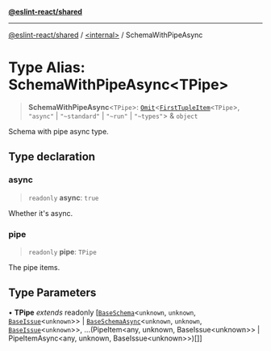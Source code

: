 [**@eslint-react/shared**](../../README.md)

***

[@eslint-react/shared](../../README.md) / [\<internal\>](../README.md) / SchemaWithPipeAsync

# Type Alias: SchemaWithPipeAsync\<TPipe\>

> **SchemaWithPipeAsync**\<`TPipe`\>: [`Omit`](Omit.md)\<[`FirstTupleItem`](FirstTupleItem.md)\<`TPipe`\>, `"async"` \| `"~standard"` \| `"~run"` \| `"~types"`\> & `object`

Schema with pipe async type.

## Type declaration

### async

> `readonly` **async**: `true`

Whether it's async.

### pipe

> `readonly` **pipe**: `TPipe`

The pipe items.

## Type Parameters

• **TPipe** *extends* readonly \[[`BaseSchema`](../interfaces/BaseSchema.md)\<`unknown`, `unknown`, [`BaseIssue`](../interfaces/BaseIssue.md)\<`unknown`\>\> \| [`BaseSchemaAsync`](../interfaces/BaseSchemaAsync.md)\<`unknown`, `unknown`, [`BaseIssue`](../interfaces/BaseIssue.md)\<`unknown`\>\>, ...(PipeItem\<any, unknown, BaseIssue\<unknown\>\> \| PipeItemAsync\<any, unknown, BaseIssue\<unknown\>\>)\[\]\]
